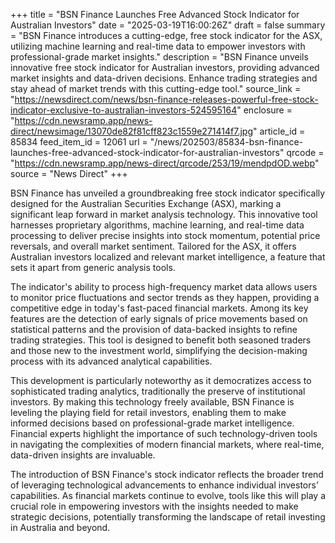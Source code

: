 +++
title = "BSN Finance Launches Free Advanced Stock Indicator for Australian Investors"
date = "2025-03-19T16:00:26Z"
draft = false
summary = "BSN Finance introduces a cutting-edge, free stock indicator for the ASX, utilizing machine learning and real-time data to empower investors with professional-grade market insights."
description = "BSN Finance unveils innovative free stock indicator for Australian investors, providing advanced market insights and data-driven decisions. Enhance trading strategies and stay ahead of market trends with this cutting-edge tool."
source_link = "https://newsdirect.com/news/bsn-finance-releases-powerful-free-stock-indicator-exclusive-to-australian-investors-524595164"
enclosure = "https://cdn.newsramp.app/news-direct/newsimage/13070de82f81cff823c1559e271414f7.jpg"
article_id = 85834
feed_item_id = 12061
url = "/news/202503/85834-bsn-finance-launches-free-advanced-stock-indicator-for-australian-investors"
qrcode = "https://cdn.newsramp.app/news-direct/qrcode/253/19/mendpdOD.webp"
source = "News Direct"
+++

<p>BSN Finance has unveiled a groundbreaking free stock indicator specifically designed for the Australian Securities Exchange (ASX), marking a significant leap forward in market analysis technology. This innovative tool harnesses proprietary algorithms, machine learning, and real-time data processing to deliver precise insights into stock momentum, potential price reversals, and overall market sentiment. Tailored for the ASX, it offers Australian investors localized and relevant market intelligence, a feature that sets it apart from generic analysis tools.</p><p>The indicator's ability to process high-frequency market data allows users to monitor price fluctuations and sector trends as they happen, providing a competitive edge in today's fast-paced financial markets. Among its key features are the detection of early signals of price movements based on statistical patterns and the provision of data-backed insights to refine trading strategies. This tool is designed to benefit both seasoned traders and those new to the investment world, simplifying the decision-making process with its advanced analytical capabilities.</p><p>This development is particularly noteworthy as it democratizes access to sophisticated trading analytics, traditionally the preserve of institutional investors. By making this technology freely available, BSN Finance is leveling the playing field for retail investors, enabling them to make informed decisions based on professional-grade market intelligence. Financial experts highlight the importance of such technology-driven tools in navigating the complexities of modern financial markets, where real-time, data-driven insights are invaluable.</p><p>The introduction of BSN Finance's stock indicator reflects the broader trend of leveraging technological advancements to enhance individual investors' capabilities. As financial markets continue to evolve, tools like this will play a crucial role in empowering investors with the insights needed to make strategic decisions, potentially transforming the landscape of retail investing in Australia and beyond.</p>